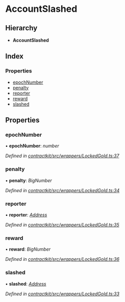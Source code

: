 # AccountSlashed

## Hierarchy

* **AccountSlashed**

## Index

### Properties

* [epochNumber](_wrappers_lockedgold_.accountslashed.md#epochnumber)
* [penalty](_wrappers_lockedgold_.accountslashed.md#penalty)
* [reporter](_wrappers_lockedgold_.accountslashed.md#reporter)
* [reward](_wrappers_lockedgold_.accountslashed.md#reward)
* [slashed](_wrappers_lockedgold_.accountslashed.md#slashed)

## Properties

### epochNumber

• **epochNumber**: _number_

_Defined in_ [_contractkit/src/wrappers/LockedGold.ts:37_](https://github.com/celo-org/celo-monorepo/blob/master/packages/contractkit/src/wrappers/LockedGold.ts#L37)

### penalty

• **penalty**: _BigNumber_

_Defined in_ [_contractkit/src/wrappers/LockedGold.ts:34_](https://github.com/celo-org/celo-monorepo/blob/master/packages/contractkit/src/wrappers/LockedGold.ts#L34)

### reporter

• **reporter**: [_Address_](../external-modules/_base_.md#address)

_Defined in_ [_contractkit/src/wrappers/LockedGold.ts:35_](https://github.com/celo-org/celo-monorepo/blob/master/packages/contractkit/src/wrappers/LockedGold.ts#L35)

### reward

• **reward**: _BigNumber_

_Defined in_ [_contractkit/src/wrappers/LockedGold.ts:36_](https://github.com/celo-org/celo-monorepo/blob/master/packages/contractkit/src/wrappers/LockedGold.ts#L36)

### slashed

• **slashed**: [_Address_](../external-modules/_base_.md#address)

_Defined in_ [_contractkit/src/wrappers/LockedGold.ts:33_](https://github.com/celo-org/celo-monorepo/blob/master/packages/contractkit/src/wrappers/LockedGold.ts#L33)

